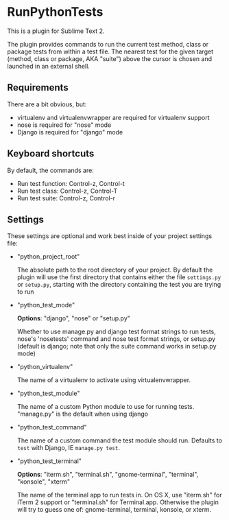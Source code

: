 # RunPythonTests

This is a plugin for Sublime Text 2.

The plugin provides commands to run the current test method, class or package 
tests from within a test file. The nearest test for the given target (method, 
class or package, AKA "suite") above the cursor is chosen and launched in an
external shell.

## Requirements

There are a bit obvious, but:

- virtualenv and virtualenvwrapper are required for virtualenv support
- nose is required for "nose" mode
- Django is required for "django" mode

## Keyboard shortcuts

By default, the commands are:

- Run test function: Control-z, Control-t
- Run test class: Control-z, Control-T
- Run test suite: Control-z, Control-r

## Settings

These settings are optional and work best inside of your project settings file:

- "python_project_root"

    The absolute path to the root directory of your project. By default the
    plugin will use the first directory that contains either the file
    `settings.py` or `setup.py`, starting with the directory containing the test
    you are trying to run

- "python_test_mode"

    **Options**: "django", "nose" or "setup.py"

    Whether to use manage.py and django test format strings to run tests, nose's
    'nosetests' command and nose test format strings, or setup.py (default is
    django; note that only the suite command works in setup.py mode)

- "python_virtualenv"

    The name of a virtualenv to activate using virtualenvwrapper.

- "python_test_module"

    The name of a custom Python module to use for running tests. "manage.py" is
    the default when using django

- "python_test_command"

    The name of a custom command the test module should run. Defaults to `test`
    with Django, IE `manage.py test`.

- "python_test_terminal"

    **Options**: "iterm.sh", "terminal.sh", "gnome-terminal", "terminal",
    "konsole", "xterm"

    The name of the terminal app to run tests in. On OS X, use "iterm.sh" for
    iTerm 2 support or "terminal.sh" for Terminal.app. Otherwise the plugin will
    try to guess one of: gnome-terminal, terminal, konsole, or xterm.
